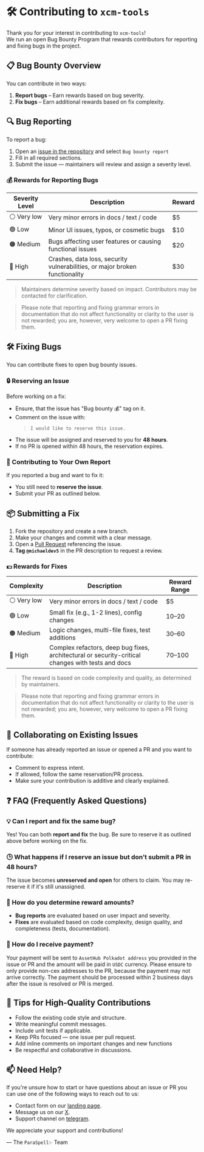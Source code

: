 # 🛠️ Contributing to `xcm-tools`

Thank you for your interest in contributing to `xcm-tools`!  
We run an open Bug Bounty Program that rewards contributors for reporting and fixing bugs in the project.

## 📋 Bug Bounty Overview

You can contribute in two ways:

1. **Report bugs** – Earn rewards based on bug severity.
2. **Fix bugs** – Earn additional rewards based on fix complexity.

## 🔍 Bug Reporting

To report a bug:

1. Open an [issue in the repository](https://github.com/paraspell/xcm-tools/issues) and select `Bug bounty report`
2. Fill in all required sections.
3. Submit the issue — maintainers will review and assign a severity level.

### 💰 Rewards for Reporting Bugs

| Severity Level | Description                                                                 | Reward |
|----------------|-----------------------------------------------------------------------------|--------|
| ⚪️ Very low           | Very minor errors in docs / text / code                              | $5     |
| 🟢 Low         | Minor UI issues, typos, or cosmetic bugs                                    | $10    |
| 🟠 Medium      | Bugs affecting user features or causing functional issues                   | $20    |
| 🔴 High        | Crashes, data loss, security vulnerabilities, or major broken functionality | $30    |

> Maintainers determine severity based on impact. Contributors may be contacted for clarification.

> Please note that reporting and fixing grammar errors in documentation that do not affect functionality or clarity to the user is not rewarded; you are, however, very welcome to open a PR fixing them.

## 🛠️ Fixing Bugs

You can contribute fixes to open bug bounty issues.

### 🔒 Reserving an Issue

Before working on a fix:

- Ensure, that the issue has "Bug bounty 💰" tag on it.
- Comment on the issue with:  
  > `I would like to reserve this issue.`  
- The issue will be assigned and reserved to you for **48 hours**.
- If no PR is opened within 48 hours, the reservation expires.

### 🔁 Contributing to Your Own Report

If you reported a bug and want to fix it:

- You still need to **reserve the issue**.
- Submit your PR as outlined below.

## 📦 Submitting a Fix

1. Fork the repository and create a new branch.
2. Make your changes and commit with a clear message.
3. Open a [Pull Request](https://github.com/paraspell/xcm-tools/pulls) referencing the issue.
4. **Tag `@michaeldev5`** in the PR description to request a review.

### 💵 Rewards for Fixes

| Complexity | Description                                                                                         | Reward Range |
|------------|-----------------------------------------------------------------------------------------------------|--------------|
| ⚪️ Very low | Very minor errors in docs / text / code                                   | $5     |
| 🟢 Low     | Small fix (e.g., 1-2 lines), config changes                                | $10–$20      |
| 🟠 Medium  | Logic changes, multi-file fixes, test additions                                                      | $30–$60      |
| 🔴 High    | Complex refactors, deep bug fixes, architectural or security-critical changes with tests and docs   | $70–$100     |

> The reward is based on code complexity and quality, as determined by maintainers.

> Please note that reporting and fixing grammar errors in documentation that do not affect functionality or clarity to the user is not rewarded; you are, however, very welcome to open a PR fixing them.

## 👥 Collaborating on Existing Issues

If someone has already reported an issue or opened a PR and you want to contribute:

- Comment to express intent.
- If allowed, follow the same reservation/PR process.
- Make sure your contribution is additive and clearly explained.

## ❓ FAQ (Frequently Asked Questions)

### 💡 Can I report and fix the same bug?

Yes! You can both **report and fix** the bug. Be sure to reserve it as outlined above before working on the fix.


### 🕒 What happens if I reserve an issue but don’t submit a PR in 48 hours?

The issue becomes **unreserved and open** for others to claim. You may re-reserve it if it's still unassigned.


### 🧾 How do you determine reward amounts?

- **Bug reports** are evaluated based on user impact and severity.
- **Fixes** are evaluated based on code complexity, design quality, and completeness (tests, documentation).


### 🏦 How do I receive payment?

Your payment will be sent to `AssetHub Polkadot address` you provided in the issue or PR and the amount will be paid in `USDC` currency. Please ensure to only provide non-cex addresses to the PR, because the payment may not arrive correctly. The payment should be processed within 2 business days after the issue is resolved or PR is merged.


## 🧠 Tips for High-Quality Contributions

- Follow the existing code style and structure.
- Write meaningful commit messages.
- Include unit tests if applicable.
- Keep PRs focused — one issue per pull request.
- Add inline comments on important changes and new functions
- Be respectful and collaborative in discussions.


## 📫 Need Help?

If you're unsure how to start or have questions about an issue or PR you can use one of the following ways to reach out to us:

- Contact form on our [landing page](https://paraspell.xyz/#contact-us).
- Message us on our [X](https://x.com/paraspell).
- Support channel on [telegram](https://t.me/paraspell).

We appreciate your support and contributions!

— The `ParaSpell✨` Team
